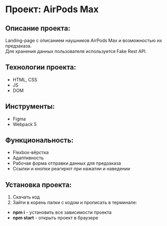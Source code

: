 # Проект: AirPods Max

## Описание проекта:

Landing-page с описанием наушников AirPods Max и возможностью их предзаказа.  
Для хранения данных пользователя используется Fake Rest API.

## Технологии проекта:

* HTML, CSS
* JS
* DOM

## Инструменты:
* Figma
* Webpack 5

## Функциональность:

* Flexbox-вёрстка
* Адаптивность
* Рабочая форма отправки данных для предзаказа
* Ссылки и кнопки реагирют при нажатии и наведении

## Установка проекта:

1. Скачать код
2. Зайти в корень папки с кодом и прописать в терминале:
  * __npm i__ - установить все зависимости проекта
  * __npm start__ - открыть проект в браузере
